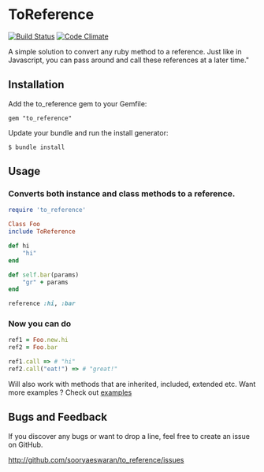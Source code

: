 # ToReference

[![Build Status](https://api.travis-ci.org/sooryaeswaran/to_reference.png?branch=master)](http://travis-ci.org/sooryaeswaran/to_reference)
[![Code Climate](https://codeclimate.com/github/sooryaeswaran/to_reference.png)](https://codeclimate.com/github/sooryaeswaran/to_reference)

A simple solution to convert any ruby method to a reference. Just like in Javascript, you can pass around and call these references at a later time."

## Installation

Add the to_reference gem to your Gemfile:

    gem "to_reference"

Update your bundle and run the install generator:

    $ bundle install

## Usage

### Converts both instance and class methods to a reference.

```ruby
require 'to_reference'

Class Foo
include ToReference

def hi
	"hi"
end

def self.bar(params)
	"gr" + params
end

reference :hi, :bar
```

### Now you can do

```ruby
ref1 = Foo.new.hi
ref2 = Foo.bar

ref1.call => # "hi"
ref2.call("eat!") => # "great!"
```

Will also work with methods that are inherited, included, extended etc.
Want more examples ? Check out [examples](http://github.com/sooryaeswaran/to_reference/tree/master/lib/test/mock_classes)

## Bugs and Feedback

If you discover any bugs or want to drop a line, feel free to create an issue on GitHub.

http://github.com/sooryaeswaran/to_reference/issues 

 
